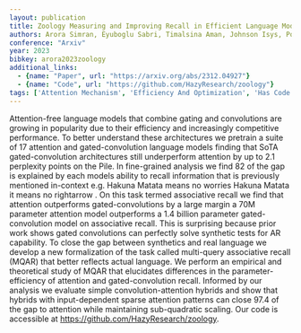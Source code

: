 ```yaml
---
layout: publication
title: Zoology Measuring and Improving Recall in Efficient Language Models
authors: Arora Simran, Eyuboglu Sabri, Timalsina Aman, Johnson Isys, Poli Michael, Zou James, Rudra Atri, Ré Christopher
conference: "Arxiv"
year: 2023
bibkey: arora2023zoology
additional_links:
  - {name: "Paper", url: "https://arxiv.org/abs/2312.04927"}
  - {name: "Code", url: "https://github.com/HazyResearch/zoology"}
tags: ['Attention Mechanism', 'Efficiency And Optimization', 'Has Code', 'Model Architecture']
---
```

Attention-free language models that combine gating and convolutions are growing in popularity due to their efficiency and increasingly competitive performance. To better understand these architectures we pretrain a suite of 17 attention and gated-convolution language models finding that SoTA gated-convolution architectures still underperform attention by up to 2.1 perplexity points on the Pile. In fine-grained analysis we find 82 of the gap is explained by each models ability to recall information that is previously mentioned in-context e.g. Hakuna Matata means no worries Hakuna Matata it means no rightarrow . On this task termed associative recall we find that attention outperforms gated-convolutions by a large margin a 70M parameter attention model outperforms a 1.4 billion parameter gated-convolution model on associative recall. This is surprising because prior work shows gated convolutions can perfectly solve synthetic tests for AR capability. To close the gap between synthetics and real language we develop a new formalization of the task called multi-query associative recall (MQAR) that better reflects actual language. We perform an empirical and theoretical study of MQAR that elucidates differences in the parameter-efficiency of attention and gated-convolution recall. Informed by our analysis we evaluate simple convolution-attention hybrids and show that hybrids with input-dependent sparse attention patterns can close 97.4 of the gap to attention while maintaining sub-quadratic scaling. Our code is accessible at https://github.com/HazyResearch/zoology.
